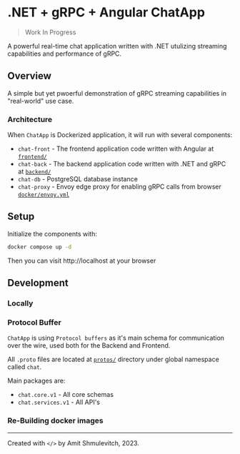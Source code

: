 # .NET + gRPC + Angular ChatApp

> Work In Progress

A powerful real-time chat application written with .NET utulizing streaming capabilities and performance of gRPC.

## Overview
A simple but yet pwoerful demonstration of gRPC streaming capabilities in "real-world" use case.

### Architecture
When `ChatApp` is Dockerized application, it will run with several components:
- `chat-front` - The frontend application code written with Angular at [`frontend/`](./frontend/)
- `chat-back` - The backend application code written with .NET and gRPC at [`backend/`](./backend/)
- `chat-db` - PostgreSQL database instance
- `chat-proxy` - Envoy edge proxy for enabling gRPC calls from browser [`docker/envoy.yml`](./docker/envoy.yml)

## Setup
Initialize the components with:
```bash
docker compose up -d
```
Then you can visit http://localhost at your browser

## Development

### Locally

### Protocol Buffer
`ChatApp` is using `Protocol buffers` as it's main schema for communication over the wire, used both for the Backend and Frontend.

All `.proto` files are located at [`protos/`](./protos/) directory under global namespace called `chat`.

Main packages are:
- `chat.core.v1` - All core schemas
- `chat.services.v1` - All API's

### Re-Building docker images

---
Created with `</>` by Amit Shmulevitch, 2023.